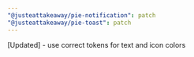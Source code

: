 ```yaml
---
"@justeattakeaway/pie-notification": patch
"@justeattakeaway/pie-toast": patch
---
```


[Updated] - use correct tokens for text and icon colors
